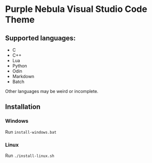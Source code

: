 # Purple Nebula Visual Studio Code Theme
## Supported languages:

* C
* C++
* Lua
* Python
* Odin
* Markdown
* Batch

Other languages may be weird or incomplete.

## Installation
### Windows
Run `install-windows.bat`
### Linux
Run `./install-linux.sh`